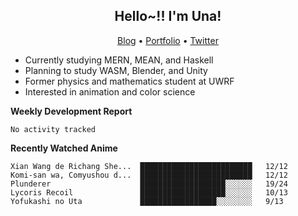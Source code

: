 <h2 align="center">
  Hello~!! I'm Una!
</h2>

<p align="center">
  <a href="https://anarchy.website/">Blog</a> &bull;
  <a href="https://una-ada.github.io/">Portfolio</a> &bull;
  <a href="https://twitter.com/xn__z7x">Twitter</a>
</p>

- Currently studying MERN, MEAN, and Haskell
- Planning to study WASM, Blender, and Unity
- Former physics and mathematics student at UWRF
- Interested in animation and color science

**Weekly Development Report**

<!--START_SECTION:waka-->

```text
No activity tracked
```

<!--END_SECTION:waka-->

**Recently Watched Anime**

<!-- RECENT-ANIME:START -->

    Xian Wang de Richang She...  █████████████████████████   12/12
    Komi-san wa, Comyushou d...  █████████████████████████   12/12
    Plunderer                    ███████████████████░░░░░░   19/24
    Lycoris Recoil               ███████████████████░░░░░░   10/13
    Yofukashi no Uta             █████████████████░░░░░░░░   9/13
<!-- RECENT-ANIME:END -->
